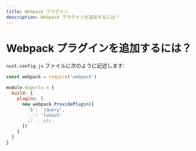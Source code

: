 ```yaml
---
title: Webpack プラグイン
description: Webpack プラグインを追加するには？
---
```


<!-- title: Webpack plugins -->
<!-- description: How to add webpack plugins? -->

<!-- # How to add webpack plugins? -->

# Webpack プラグインを追加するには？

<!-- In your `nuxt.config.js` file: -->

`nuxt.config.js` ファイルに次のように記述します:

```js
const webpack = require('webpack')

module.exports = {
  build: {
    plugins: [
      new webpack.ProvidePlugin({
        '$': 'jquery',
        '_': 'lodash'
        // ...etc.
      })
    ]
  }
}
```
